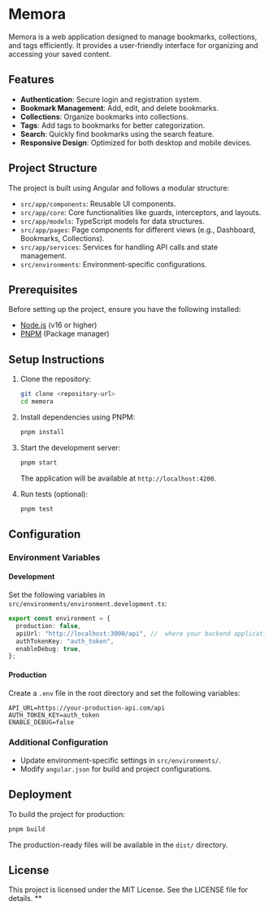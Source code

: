 # Memora

Memora is a web application designed to manage bookmarks, collections, and tags efficiently. It provides a user-friendly interface for organizing and accessing your saved content.

## Features

- **Authentication**: Secure login and registration system.
- **Bookmark Management**: Add, edit, and delete bookmarks.
- **Collections**: Organize bookmarks into collections.
- **Tags**: Add tags to bookmarks for better categorization.
- **Search**: Quickly find bookmarks using the search feature.
- **Responsive Design**: Optimized for both desktop and mobile devices.

## Project Structure

The project is built using Angular and follows a modular structure:

- `src/app/components`: Reusable UI components.
- `src/app/core`: Core functionalities like guards, interceptors, and layouts.
- `src/app/models`: TypeScript models for data structures.
- `src/app/pages`: Page components for different views (e.g., Dashboard, Bookmarks, Collections).
- `src/app/services`: Services for handling API calls and state management.
- `src/environments`: Environment-specific configurations.

## Prerequisites

Before setting up the project, ensure you have the following installed:

- [Node.js](https://nodejs.org/) (v16 or higher)
- [PNPM](https://pnpm.io/) (Package manager)

## Setup Instructions

1. Clone the repository:

   ```bash
   git clone <repository-url>
   cd memora
   ```

2. Install dependencies using PNPM:

   ```bash
   pnpm install
   ```

3. Start the development server:

   ```bash
   pnpm start
   ```

   The application will be available at `http://localhost:4200`.

4. Run tests (optional):
   ```bash
   pnpm test
   ```

## Configuration

### Environment Variables

#### Development

Set the following variables in `src/environments/environment.development.ts`:

```typescript
export const environment = {
  production: false,
  apiUrl: "http://localhost:3000/api", //  where your backend application is runing...
  authTokenKey: "auth_token",
  enableDebug: true,
};
```

#### Production

Create a `.env` file in the root directory and set the following variables:

```
API_URL=https://your-production-api.com/api
AUTH_TOKEN_KEY=auth_token
ENABLE_DEBUG=false
```

### Additional Configuration

- Update environment-specific settings in `src/environments/`.
- Modify `angular.json` for build and project configurations.

## Deployment

To build the project for production:

```bash
pnpm build
```

The production-ready files will be available in the `dist/` directory.

## License

This project is licensed under the MIT License. See the LICENSE file for details.
\*\*

